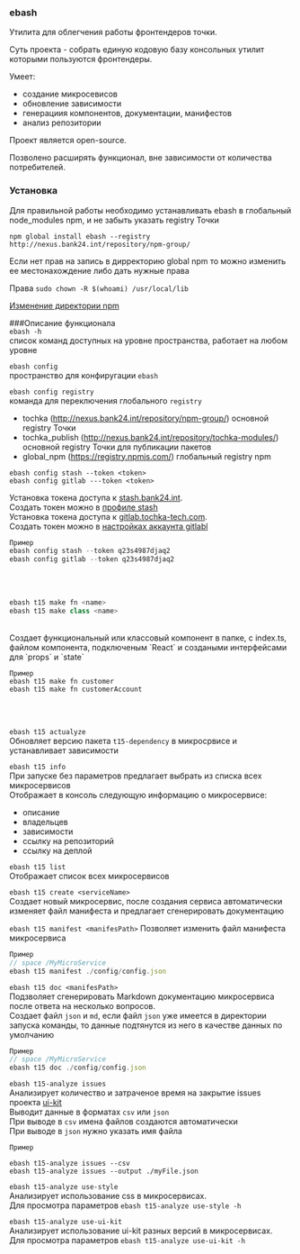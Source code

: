 ### ebash

Утилита для облегчения работы фронтендеров точки.

Суть проекта - собрать единую кодовую базу консольных утилит которыми пользуются фронтендеры.

Умеет:
- создание микросевисов 
- обновление зависимости 
- генерациия компонентов, документации, манифестов
- анализ репозитории 

Проект является open-source.

Позволено расширять функционал, вне зависимости от количества потребителей.

### Установка
Для правильной работы необходимо устанавливать ebash в глобальный node_modules npm, и не забыть указать registry Точки

```npm global install ebash --registry http://nexus.bank24.int/repository/npm-group/``` 

Если нет прав на запись в дирректорию global npm то можно изменить ее местонахождение либо дать нужные права

Права
```sudo chown -R $(whoami) /usr/local/lib``` 

[Изменение директории npm](https://github.com/mixonic/docs.npmjs.com/blob/master/content/getting-started/fixing-npm-permissions.md)

###Описание функционала  
```ebash -h```
<br>
cписок команд доступных на уровне пространства, работает на любом уровне

```ebash config``` 
<br>
пространство для конфиругации `ebash`

```ebash config registry```
<br>
команда для переключения глобального `registry`

- tochka (http://nexus.bank24.int/repository/npm-group/) основной registry Точки
- tochka_publish (http://nexus.bank24.int/repository/tochka-modules/)  основной registry Точки для публикации пакетов
- global_npm (https://registry.npmjs.com/)  глобальный registry npm

```
ebash config stash --token <token>
ebash config gitlab ---token <token>
```
Установка токена доступа к [stash.bank24.int](https://stash.bank24.int/).
<br>
Создать токен можно в [профиле stash](https://stash.bank24.int/plugins/servlet/access-tokens/manage) 
<br>
Установка токена доступа к [gitlab.tochka-tech.com](https://gitlab.tochka-tech.com/).
<br>
Создать токен можно в [настройках аккаунта gitlabl](https://gitlab.tochka-tech.com/profile/personal_access_tokens)
```javascript
Пример
ebash config stash --token q23s4987djaq2
ebash config gitlab --token q23s4987djaq2
```
<br>
<br>

```javascript
ebash t15 make fn <name>
ebash t15 make class <name>
```
<br>
Создает функциональный или классовый компонент в папке, с index.ts, файлом компонента, подключеным `React`
 и создаными интерфейсами для `props` и `state`
 
```
Пример
ebash t15 make fn customer
ebash t15 make fn customerAccount
```
<br>
<br>

```ebash t15 actualyze```
<br>
Обновляет версию пакета `t15-dependency` в микросрвисе и устанавливает зависимости

```ebash t15 info```
<br>
При запуске без параметров предлагает выбрать из списка всех микросервисов
<br>
Отображает в консоль следующую информацию о микросервисе:
+ описание
+ владельцев
+ зависимости
+ ссылку на репозиторий  
+ ссылку на деплой

```ebash t15 list```
<br>
Отображает список всех микросервисов

```ebash t15 create <serviceName>```
<br>
Создает новый микросервис, после создания сервиса автоматически изменяет файл манифеста и предлагает сгенерировать документацию

```ebash t15 manifest <manifesPath>```
Позволяет изменить файл манифеста микросервиса

```javascript
Пример
// space /MyMicroService
ebash t15 manifest ./config/config.json
```

```ebash t15 doc <manifesPath>```
<br>
Подзволяет сгенерировать Markdown документацию микросервиса после ответа на несколько вопросов.
<br>
Создает файл `json` и `md`, если файл `json`
уже имеется в директории запуска команды, то данные подтянутся из него в качестве данных по умолчанию

```javascript
Пример
// space /MyMicroService
ebash t15 doc ./config/config.json
```

```ebash t15-analyze issues```
<br>
Анализирует количество и затраченое время на закрытие issues проекта [ui-kit](https://gitlab.tochka-tech.com/frontend-core/t15-ui-kit)
<br>
Выводит данные в форматах `csv` или `json`
<br>
При выводе в `csv` имена файлов создаются автоматически
<br>
При выводе в `json` нужно указать имя файла

```
Пример

ebash t15-analyze issues --csv
ebash t15-analyze issues --output ./myFile.json
```

```ebash t15-analyze use-style```
<br>
Анализирует использование css в микросервисах.
<br>
Для просмотра параметров `ebash t15-analyze use-style -h`


```ebash t15-analyze use-ui-kit```
<br>
Анализирует использование ui-kit разных версий в микросервисах.
<br>
Для просмотра параметров `ebash t15-analyze use-ui-kit -h`

